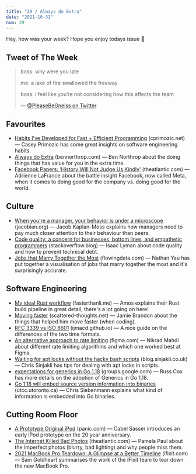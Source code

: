 ```yaml
---
title: "29 / Always do Extra"
date: "2021-10-31"
num: 29
---
```


Hey, how was your week? Hope you enjoy todays issue 🎃

## Tweet of The Week

> boss: why were you late
>
> me: a lake of fire swallowed the freeway
>
> boss: i feel like you’re not considering how this affects the team
>
> — [@PleaseBeGneiss on Twitter](https://twitter.com/PleaseBeGneiss/status/1437445987346182147)

## Favourites

- [Habits I've Developed for Fast + Efficient Programming](https://cprimozic.net/blog/programming-speed-strategies/) (cprimozic.net) — Casey Primozic has some great insights on software engineering habits.
- [Always do Extra](http://www.bennorthrop.com/Essays/2021/always-do-extra.php) (bennorthrop.com) — Ben Northrop about the doing things that has value for you in the extra time.
- [Facebook Papers: ‘History Will Not Judge Us Kindly’](https://www.theatlantic.com/ideas/archive/2021/10/facebook-papers-democracy-election-zuckerberg/620478/) (theatlantic.com) — Adrienne LaFrance about the battle insight Facebook, now called Meta, when it comes to doing good for the company vs. doing good for the world.

## Culture

- [When you're a manager, your behavior is under a microscope](https://jacobian.org/2021/oct/26/manager-microscope/) (jacobian.org) — Jacob Kaplan-Moss explains how managers need to pay much closer attention to their behaviour than peers.
- [Code quality: a concern for businesses, bottom lines, and empathetic programmers](https://stackoverflow.blog/2021/10/18/code-quality-a-concern-for-businesses-bottom-lines-and-empathetic-programmers/) (stackoverflow.blog) — Isaac Lyman about code quality and how to prevent technical debt.
- [Jobs that Marry Together the Most](https://flowingdata.com/2021/05/26/jobs-that-marry-together/) (flowingdata.com) — Nathan Yau has put together a visualisation of jobs that marry together the most and it's surprisingly accurate.

## Software Engineering

- [My ideal Rust workflow](https://fasterthanli.me/articles/my-ideal-rust-workflow) (fasterthanli.me) — Amos explains their Rust build pipeline in great detail, there's a lot going on here!
- [Moving faster](https://scattered-thoughts.net/writing/moving-faster/) (scattered-thoughts.net) — Jamie Brandon about the things that helped him move faster (when coding).
- [RFC 3339 vs ISO 8601](https://ijmacd.github.io/rfc3339-iso8601/) (ijmacd.github.io) — A nice guide on the differences of the two time formats.
- [An alternative approach to rate limiting](https://www.figma.com/blog/an-alternative-approach-to-rate-limiting/) (figma.com) — Nikrad Mahdi about different rate limiting algorithms and which one worked best at Figma.
- [Waiting for apt locks without the hacky bash scripts](https://blog.sinjakli.co.uk/2021/10/25/waiting-for-apt-locks-without-the-hacky-bash-scripts/) (blog.sinjakli.co.uk) — Chris Sinjakli has tips for dealing with apt locks in scripts.
- [expectations for generics in Go 1.18](https://groups.google.com/g/golang-dev/c/iuB22_G9Kbo) (groups.google.com) — Russ Cox has more details on the adoption of Generics in Go 1.18.
- [Go 1.18 will embed source version information into binaries](https://utcc.utoronto.ca/~cks/space/blog/programming/GoVersionOfYourSource) (utcc.utoronto.ca) — Chris Siebenmann explains what kind of information is embedded into Go binaries.

## Cutting Room Floor

- [A Prototype Original iPod](https://panic.com/blog/a-prototype-original-ipod/) (panic.com) — Cabel Sasser introduces an early iPod prototype on the 20 year anniversary.
- [The Internet Killed Bad Photos](https://www.theatlantic.com/culture/archive/2021/10/internet-lost-bad-photos/620463/) (theatlantic.com) — Pamela Paul about the imperfect photos (blurry, bad lighting) and why people miss them.
- [2021 MacBook Pro Teardown: A Glimpse at a Better Timeline](https://www.ifixit.com/News/54122/macbook-pro-2021-teardown) (ifixit.com) — Sam Goldheart summarises the work of the iFixit team to tear down the new MacBook Pro.
